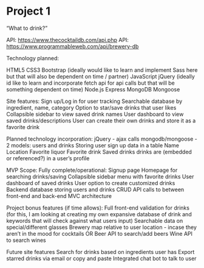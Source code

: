 # Project 1

“What to drink?”

API: https://www.thecocktaildb.com/api.php
API: https://www.programmableweb.com/api/brewery-db

Technology planned:

HTML5
CSS3
Bootstrap (ideally would like to learn and implement Sass here but that will also be dependent on time / partner)
JavaScript
jQuery (ideally id like to learn and incorporate fetch api for api calls but that will be something dependent on time)
Node.js
Express
MongoDB
Mongoose

Site features:
Sign up/Log in for user tracking
Searchable database by ingredient, name, category
Option to star/save drinks that user likes
Collapsible sidebar to view saved drink names
User dashboard to view saved drinks/descriptions
User can create their own drinks and store it as a favorite drink

Planned technology incorporation:
jQuery -
ajax calls
mongodb/mongoose -
2 models: users and drinks
Storing user sign up data in a table
Name
Location
Favorite liquor
Favorite drink
Saved drinks
drinks are (embedded or referenced?) in a user’s profile

MVP Scope:
Fully complete/operational:
Signup page
Homepage for searching drinks/saving
Collapsible sidebar menu with favorite drinks
User dashboard of saved drinks
User option to create customized drinks
Backend database storing users and drinks
CRUD API calls to between front-end and back-end
MVC architecture

Project bonus features (if time allows):
Full front-end validation for drinks (for this, I am looking at creating my own expansive database of drink and keywords that will check against what users input)
Searchable data on special/different glasses
Brewery map relative to user location - incase they aren’t in the mood for cocktails OR
Beer API to search/add beers
Wine API to search wines

Future site features
Search for drinks based on ingredients user has
Export starred drinks via email or copy and paste
Integrated chat bot to talk to user
